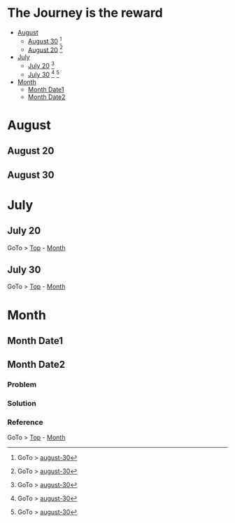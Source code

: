 # The Journey is the reward

- [August](#august)
  - [August 30](#august-30) [^java]
  - [August 20](#august-20) [^node]
- [July](#july)
  - [July 20](#july-20) [^docker]
  - [July 30](#july-30) [^java] [^node]      
- [Month](#month)
  - [Month Date1](#month-date1)
  - [Month Date2](#month-date2)      


[^java]: GoTo > [august-30](#august-30)
[^docker]: GoTo > [august-30](#august-30)
[^node]: GoTo > [august-30](#august-30)
[^docker]: GoTo > [august-30](#august-30)

# August

## August 20

## August 30 




# July

## July 20

GoTo > [Top](#the-journey-is-the-reward) - [Month](#month)

## July 30

GoTo > [Top](#the-journey-is-the-reward) - [Month](#month)


#

# Month

## Month Date1

## Month Date2

### Problem

### Solution

### Reference

GoTo > [Top](#the-journey-is-the-reward) - [Month](#month)
